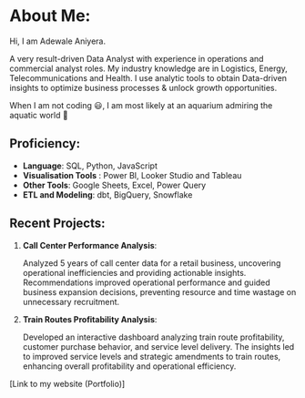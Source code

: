 # About Me:

Hi, I am Adewale Aniyera.

A very result-driven Data Analyst with experience in operations and commercial analyst roles. My industry knowledge are in Logistics, Energy, Telecommunications and Health. I use analytic tools to obtain Data-driven insights to optimize business processes & unlock growth opportunities.

When I am not coding 😃, I am most likely at an aquarium admiring the aquatic world 🤟

## Proficiency:

- **Language**: SQL, Python, JavaScript
- **Visualisation Tools** : Power BI, Looker Studio and Tableau
- **Other Tools**: Google Sheets, Excel, Power Query
- **ETL and Modeling**: dbt, BigQuery, Snowflake

## Recent Projects:
   1. **Call Center Performance Analysis**:
      
       Analyzed 5 years of call center data for a retail business, uncovering operational inefficiencies and providing actionable insights. Recommendations improved operational performance and guided business       expansion decisions, preventing resource and time wastage on unnecessary recruitment.

   3. **Train Routes Profitability Analysis**:
      
       Developed an interactive dashboard analyzing train route profitability, customer purchase behavior, and service level delivery. The insights led to improved service levels and strategic amendments to train routes, enhancing overall profitability and operational efficiency.


 [Link to my website (Portfolio)]
